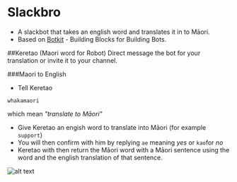 # Slackbro

- A slackbot that takes an english word and translates it in to Māori.
- Based on [Botkit](http://howdy.ai/botkit) - Building Blocks for Building Bots.

##Keretao (Maori word for Robot)
Direct message the bot for your translation or invite it to your channel.

###Maori to English

- Tell Keretao 
```
whakamaori
```
which mean _"translate to Māori"_
- Give Keretao an engish word to translate into Māori (for example `support`)
- You will then confirm with him by replying `ae` meaning _yes_ or `kao`for _no_
- Keretao with then return the Māori word with a Māori sentence using the word and the english translation of that sentence.

![alt text](images/maori_translation.png "Whakawhitiwhiti korero ki a Keretao")
